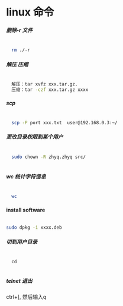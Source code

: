 # linux 命令

##### 删除-r 文件

```sh

  rm ./-r

```
##### 解压 压缩


```sh

  解压：tar xvfz xxx.tar.gz.
  压缩：tar -czf xxx.tar.gz xxxx

```

##### scp 

```sh

  scp -P port xxx.txt  user@192.168.0.3:~/


```


##### 更改目录权限到某个用户

```sh

  sudo chown -R zhyq.zhyq src/
  
```


##### wc 统计字符信息

```sh

  wc 

```

#### install software

```sh

sudo dpkg -i xxxx.deb

```


##### 切到用户目录

```
  
  cd 
 
```


##### telnet 退出

ctrl+], 然后输入q
